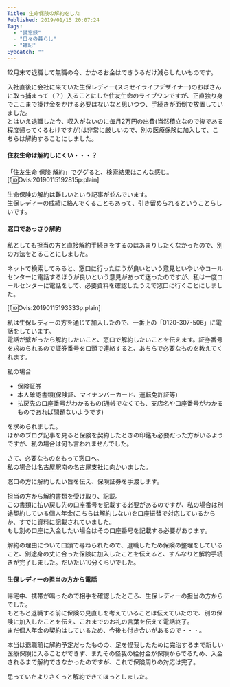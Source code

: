 ```yaml
---
Title: 生命保険の解約をした
Published: 2019/01/15 20:07:24
Tags:
  - "備忘録"
  - "日々の暮らし"
  - "雑記"
Eyecatch: ""
---
```

12月末で退職して無職の今、かかるお金はできうるだけ減らしたいものです。  

入社直後に会社に来ていた生保レディー(スミセイライフデザイナー)のおばさんに取っ捕まって（？）入ることにした住友生命のライブワンですが、正直独り身でここまで掛け金をかける必要はないなと思いつつ、手続きが面倒で放置していました。  
とはいえ退職した今、収入がないのに毎月2万円の出費(当然積立なので後である程度帰ってくるわけですが)は非常に厳しいので、別の医療保険に加入して、こちらは解約することにしました。  

<!-- more -->

#### 住友生命は解約しにくい・・・？
「住友生命 保険 解約」でググると、検索結果はこんな感じ。    
[f:id:Ovis:20190115192815p:plain]

生命保険の解約は難しいという記事が並んでいます。  
生保レディーの成績に絡んでくることもあって、引き留められるということらしいです。  

#### 窓口であっさり解約  
私としても担当の方と直接解約手続きをするのはあまりしたくなかったので、別の方法をとることにしました。  

ネットで検索してみると、窓口に行ったほうが良いという意見といやいやコールセンターに電話するほうが良いという意見があって迷ったのですが、私は一度コールセンターに電話をして、必要資料を確認したうえで窓口に行くことにしました。  

[f:id:Ovis:20190115193333p:plain]  

私は生保レディーの方を通じて加入したので、一番上の「0120-307-506」に電話をしています。  
電話が繋がったら解約したいこと、窓口で解約したいことを伝えます。証券番号を求められるので証券番号を口頭で連絡すると、あちらで必要なものを教えてくれます。  

私の場合

* 保険証券  
* 本人確認書類(保険証、マイナンバーカード、運転免許証等)  
* 払戻先の口座番号がわかるもの(通帳でなくても、支店名や口座番号がわかるものであれば問題ないようです)  

を求められました。  
ほかのブログ記事を見ると保険を契約したときの印鑑も必要だった方がいるようですが、私の場合は何も言われませんでした。  

さて、必要なものをもって窓口へ。  
私の場合は名古屋駅南の名古屋支社に向かいました。  

窓口の方に解約したい旨を伝え、保険証券を手渡します。  

担当の方から解約書類を受け取り、記載。  
この書類に払い戻し先の口座番号を記載する必要があるのですが、私の場合は別途契約している個人年金(こちらは解約しない)を口座振替で対応しているからか、すでに資料に記載されていました。  
もし別の口座に入金したい場合はその口座番号を記載する必要があります。  

解約の理由について口頭で尋ねられたので、退職したため保険の整理をしていること、別途身の丈に合った保険に加入したことを伝えると、すんなりと解約手続きが完了しました。だいたい10分くらいでした。  

#### 生保レディーの担当の方から電話  
帰宅中、携帯が鳴ったので相手を確認したところ、生保レディーの担当の方からでした。  
もともと退職する前に保険の見直しを考えていることは伝えていたので、別の保険に加入したことを伝え、これまでのお礼の言葉を伝えて電話終了。  
まだ個人年金の契約はしているため、今後も付き合いがあるので・・・。  


本当は退職前に解約予定だったものの、足を怪我したために完治するまで新しい医療保険に入ることができず、またその怪我の給付金が保険からでるため、入金されるまで解約できなかったのですが、これで保険周りの対応は完了。  

思っていたよりさくっと解約できてほっとしました。  
